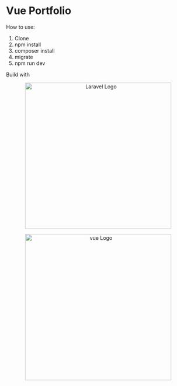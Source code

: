 <h1>Vue Portfolio</h1>

How to use:
1. Clone
2. npm install
3. composer install
4. migrate
5. npm run dev

Build with 

<p align="center"><a href="https://laravel.com" target="_blank"><img src="https://raw.githubusercontent.com/laravel/art/master/logo-lockup/5%20SVG/2%20CMYK/1%20Full%20Color/laravel-logolockup-cmyk-red.svg" width="400" alt="Laravel Logo"></a></p>
<p align="center"><a href="https://vuejs" target="_blank"><img src="https://masteringjs.io/assets/images/vue/vue.png" width="400" alt="vue Logo"></a></p>
